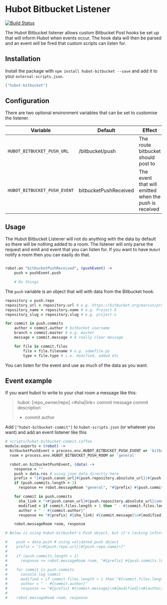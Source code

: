 Hubot Bitbucket Listener
========================

[![Build Status](https://travis-ci.org/andrewtarry/hubot-bitbucket.svg?branch=master)](https://travis-ci.org/andrewtarry/hubot-bitbucket)

The Hubot Bitbucket listener allows custom Bitbucket Post hooks be set up that will inform Hubot when events occur. The hook data will then be parsed and an event will be fired that custom scripts can listen for.

## Installation

Install the package with `npm install hubot-bitbucket --save` and add it to your `external-scripts.json`.

```json
["hubot-bitbucket"]
```

## Configuration

There are two optional environment variables that can be set to customise the listener.

Variable | Default | Effect
---------|---------|-------
`HUBOT_BITBUCKET_PUSH_URL` | /bitbucket/push | The route bitbucket should post to
`HUBOT_BITBUCKET_PUSH_EVENT` | bitbucketPushReceived | The event that will emitted when the push is received

## Usage

The Hubot Bitbucket Listener will not do anything with the data by default so there will be nothing added to a room. The listener will only parse the request and emit and event that you can listen for. If you want to have `Hubot` notify a room then you can easily do that.

```coffeescript

robot.on "bitbucketPushReceived", (pushEvent) ->
    push = pushEvent.push

    # Do things
```

The `push` variable is an object that will with data from the Bitbucket hook.

```coffeescript
repository = push.repo
repository_url = repository.url # e.g. https://bitbucket.org/marcus/project-x/
repository_name = repository.name # e.g. Project X
repository_slug = repository.slug # e.g. project-x

for commit in push.commits
	author = commit.author # bitbucket username
	branch = commit.master # e.g. master
	message = commit.message # A really clear message

	for file in commit.files
		file = file.filename # e.g. somefile.py
		type = file.type # i.e. modified, added etc

```
You can listen for the event and use as much of the data as you want.

## Event example

If you want hubot to write to your chat room a message like this:

> hubot: [repo_owner/repo] <#sha|link> commit message
> commit description
> - commit author

Add `["hubot-bitbucket-commit"]` to `hubot-scripts.json` (or whatever you want) and add an event listener like this

```coffeescript
# scripts/hubot-bitbucket-commit.coffee
module.exports = (robot) ->
  bitbucketPushEvent = process.env.HUBOT_BITBUCKET_PUSH_EVENT or 'bitbucketPushReceived'
  room = process.env.HUBOT_BITBUCKET_PUSH_ROOM or 'general'

  robot.on bitbucketPushEvent, (data) ->
    response = ""
    push = data.res # using json data directly here
    prefix = "[#{push.canon_url}#{push.repository.absolute_url}|#{push.repository.absolute_url}]"
    if (push.commits.length > 1)
      response += robot.messageRoom "general", "#{prefix} #{push.commits.length} new commits"

    for commit in push.commits
      sha_link = "<#{push.canon_url}#{push.repository.absolute_url}commits/#{commit.raw_node}|#{commit.node}>"
      modified = if commit.files.length > 1 then " - #{commit.files.length} files modified" else " - #{commit.files.length} file modified"
      author = " - #{commit.author}"
      response += "#{prefix} #{sha_link} #{commit.message}\n#{modified}\n#{author}\n"

    robot.messageRoom room, response

# Below is using hubot-bitbucket's Push object, but it's lacking informations

#    push = data.push # using validated push object
#    prefix = "[<#{push.repo.url}|#{push.repo.name}>]"
#
#    if (push.commits.length > 1)
#      response += robot.messageRoom room, "#{prefix} #{push.commits.length} new commits"
#
#    for commit in push.commits
#      console.log commit
#      modified = if commit.files.length > 1 then "#{commit.files.length} files modified" else "#{commit.files.length} file modified"
#      author = " - #{commit.author}"
#      response += "#{prefix} #{commit.message}\n#{modified}\n#{author}\n"
#
#    robot.messageRoom room, response
```
